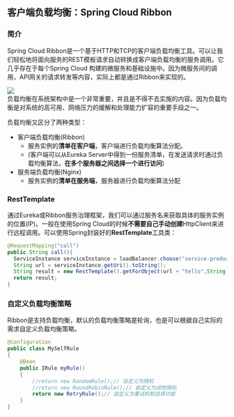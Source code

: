 ## 客户端负载均衡：Spring Cloud Ribbon

### 简介

Spring Cloud Ribbon是一个基于HTTP和TCP的客户端负载均衡工具。可以让我们轻松地将面向服务的REST模板请求自动转换成客户端负载均衡的服务调用。它几乎存在于每个Spring Cloud 构建的微服务和基础设施中。因为微服务间的调用，API网关的请求转发等内容，实际上都是通过Ribbon来实现的。

<div>
    <image src="../res/img/loadbalance.png"></image>
</div>
负载均衡在系统架构中是一个非常重要，并且是不得不去实施的内容。因为负载均衡是对系统的高可用、网络压力的缓解和处理能力扩容的重要手段之一。

负载均衡又区分了两种类型：

- 客户端负载均衡(Ribbon)
  - 服务实例的**清单在客户端**，客户端进行负载均衡算法分配。
  - (客户端可以从Eureka Server中得到一份服务清单，在发送请求时通过负载均衡算法，**在多个服务器之间选择一个进行访问**)
- 服务端负载均衡(Nginx)
  - 服务实例的**清单在服务端**，服务器进行负载均衡算法分配

### RestTemplate

通过Eureka或Ribbon服务治理框架，我们可以通过服务名来获取具体的服务实例的位置(IP)。一般在使用Spring Cloud的时候**不需要自己手动创建**HttpClient来进行远程调用。可以使用Spring封装好的**RestTemplate**工具类：

```java
@RequestMapping("call")
public String call(){
  ServiceInstance serviceInstance = loadBalancer.choose("service-producer");
  String url = serviceInstance.getUri().toString();
  String result = new RestTemplate().getForObject(url + "hello",String.class);
  return result;
}
```

### 自定义负载均衡策略

Ribbon是支持负载均衡，默认的负载均衡策略是轮询，也是可以根据自己实际的需求自定义负载均衡策略。

```java
@Configuration
public class MySelfRule
{
    @Bean
    public IRule myRule()
    {
        //return new RandomRule();// 自定义为随机
        //return new RoundRobinRule();// 自定义为线性随机        
        return new RetryRule();// 自定义为重试机制选择功能
    }
}
```
